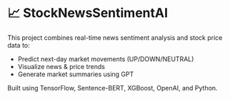 # 📈 StockNewsSentimentAI

This project combines real-time news sentiment analysis and stock price data to:
- Predict next-day market movements (UP/DOWN/NEUTRAL)
- Visualize news & price trends
- Generate market summaries using GPT

Built using TensorFlow, Sentence-BERT, XGBoost, OpenAI, and Python.
